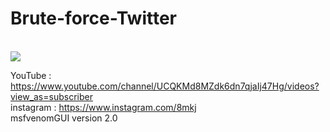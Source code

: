 # Brute-force-Twitter

<br/>
<img src="https://f.top4top.net/p_679e2yke1.png" />
<br/>


YouTube : https://www.youtube.com/channel/UCQKMd8MZdk6dn7qjaIj47Hg/videos?view_as=subscriber                                                
instagram : https://www.instagram.com/8mkj                                                                                                  
msfvenomGUI version 2.0                                                                                                                     
